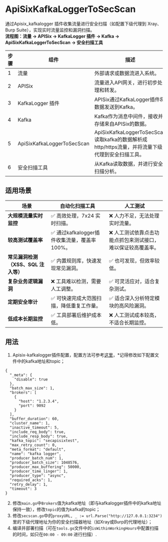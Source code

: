# ApiSixKafkaLoggerToSecScan
通过Apisix_kafkalogger 插件收集流量进行安全扫描（如配置下级代理到 Xray、Burp Suite），实现实时流量监控和漏洞扫描。   
**流程图：流量 -> APISix -> KafkaLogger 插件 -> Kafka -> ApiSixKafkaLoggerToSecScan -> 安全扫描工具**

| **步骤** | **组件**          | **描述**                                                                 |
|----------|-------------------|--------------------------------------------------------------------------|
| 1        | 流量              | 外部请求或数据流进入系统。                                               |
| 2        | APISix            | 流量进入API网关，进行初步处理和转发。                                    |
| 3        | KafkaLogger 插件  | APISix通过KafkaLogger插件将数据发送到Kafka。                       |
| 4        | Kafka             | Kafka作为消息中间件，接收并存储来自APISix的数据。                  |
| 5        | ApiSixKafkaLoggerToSecScan             | ApiSixKafkaLoggerToSecScan读取kafka的数据解析成http/https流量，并将流量下级代理到安全扫描工具。                  |
| 6        | 安全扫描工具      | 从Kafka读取数据，并进行安全扫描分析。                                    |
## 适用场景
| **场景**                   | **自动化扫描工具**                  | **人工测试**                    |
|----------------------------|------------------------------------|---------------------------------|
| **大规模流量实时监控**         | ✅ 高效处理，7x24 实时扫描。            | ❌ 人力不足，无法处理实时流量。       |
| **较高测试覆盖率**         | ✅ 通过kafkalogger插件收集流量，覆盖率100%。           | ❌ 人工测试依靠点击功能点抓包来测试接口，难以保证较高覆盖率。      |
| **常见漏洞检测（XSS、SQL 注入等）** | ✅ 内置规则库，快速发现常见漏洞。         | ✅ 也可发现，但效率较低。             |
| **复杂业务逻辑漏洞**            | ❌ 工具难以检测，需要人工调整。            | ✅ 可灵活应对，适合复杂测试。         |
| **定期安全审计**              | ✅ 可快速完成大范围扫描，降低重复工作量。     | ✅ 适合深入分析特定模块的高风险漏洞。 |
| **低成本长期监控**            | ✅ 工具部署后维护成本低。                 | ❌ 人工测试成本较高，不适合长期监控。  |

## 用法
1. Apisix-kafkalogger插件配置，配置方法可参考[这里](https://blog.csdn.net/weixin_45945976/article/details/139123020?spm=1001.2014.3001.5501)，*记得修改如下配置文件中的kafka地址和topic；
```
{
  "_meta": {
    "disable": true
  },
  "batch_max_size": 1,
  "brokers": [
    {
      "host": "1.2.3.4",
      "port": 9092
    }
  ],
  "buffer_duration": 60,
  "cluster_name": 1,
  "inactive_timeout": 5,
  "include_req_body": true,
  "include_resp_body": true,
  "kafka_topic": "secapisixtest",
  "max_retry_count": 0,
  "meta_format": "default",
  "name": "kafka logger",
  "producer_batch_num": 1,
  "producer_batch_size": 1048576,
  "producer_max_buffering": 50000,
  "producer_time_linger": 1,
  "producer_type": "async",
  "required_acks": 1,
  "retry_delay": 1,
  "timeout": 3
}

```
2. 修改`main.go`中`Brokers`值为kafka地址（即与kafkalogger插件中的kafka地址保持一致），修改`topic`的值为kafka的topic；
3. 修改`secscan.go`中的`proxyURL, _ := url.Parse("http://127.0.0.1:3234")`里的下级代理地址为你的安全扫描器地址（如Xray或Burp的代理地址）；
4. 编译并部署扫描（可在`tools.go`文件中的`isWithinWorkingHours`中配置扫描的时间，如只在`00:00 - 09:00` 进行扫描）.
